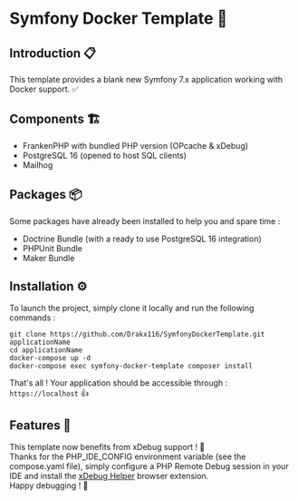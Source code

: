 # Symfony Docker Template 📑

## Introduction  📋

This template provides a blank new Symfony 7.x application working with Docker support. ✅

## Components 🏗️

- FrankenPHP with bundled PHP version (OPcache & xDebug)
- PostgreSQL 16 (opened to host SQL clients)
- Mailhog

## Packages 📦

Some packages have already been installed to help you and spare time :
- Doctrine Bundle (with a ready to use PostgreSQL 16 integration)
- PHPUnit Bundle
- Maker Bundle

## Installation ⚙

To launch the project, simply clone it locally and run the following commands :

```shell
git clone https://github.com/Drakx116/SymfonyDockerTemplate.git applicationName
cd applicationName
docker-compose up -d
docker-compose exec symfony-docker-template composer install
```

That's all ! Your application should be accessible through : `https://localhost` 👍

## Features 👀

This template now benefits from xDebug support ! 🚀  
Thanks for the PHP_IDE_CONFIG environment variable (see the compose.yaml file), simply configure a PHP Remote Debug session in your IDE and install the [xDebug Helper](https://www.jetbrains.com/help/phpstorm/browser-debugging-extensions.html) browser extension.  
Happy debugging ! 🐛
